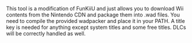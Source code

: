 This tool is a modification of FunKiiU and just allows you to download Wii contents from the Nintendo CDN and package them into .wad files. You need to compile the provided wadpacker and place it in your PATH. A title key is needed for anything except system titles and some free titles. DLCs will be correctly handled as well.